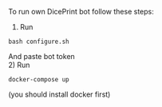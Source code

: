 To run own DicePrint bot follow these steps:
1) Run
```
bash configure.sh
```
And paste bot token <br />
2) Run
```
docker-compose up
```
(you should install docker first)
